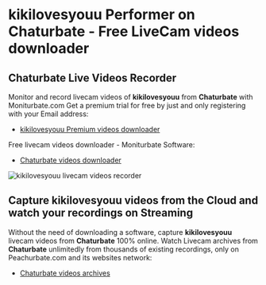 # kikilovesyouu Performer on Chaturbate - Free LiveCam videos downloader

## Chaturbate Live Videos Recorder

Monitor and record livecam videos of **kikilovesyouu** from **Chaturbate** with Moniturbate.com
Get a premium trial for free by just and only registering with your Email address:
* [kikilovesyouu Premium videos downloader](https://moniturbate.com/request-demo-licence-key.html)

Free livecam videos downloader - Moniturbate Software:
* [Chaturbate videos downloader](https://moniturbate.com/moniturbate-download-software.html)

![kikilovesyouu livecam videos recorder](https://peachurnet.com/templates/moniturbate-software.png)


## Capture kikilovesyouu videos from the Cloud and watch your recordings on Streaming

Without the need of downloading a software, capture **kikilovesyouu** livecam videos from **Chaturbate** 100% online.
Watch Livecam archives from **Chaturbate** unlimitedly from thousands of existing recordings, only on Peachurbate.com and its websites network:
* [Chaturbate videos archives](https://peachurnet.com/)